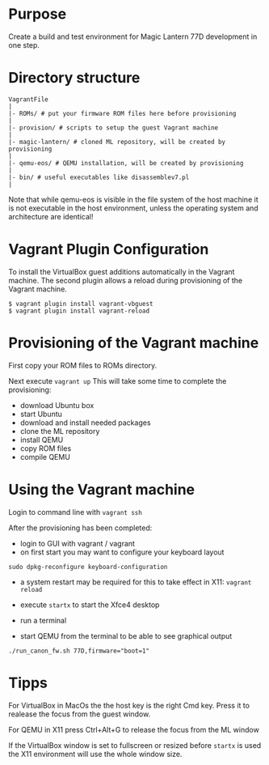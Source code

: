 # Purpose

Create a build and test environment for Magic Lantern 77D development in one step.

# Directory structure

```
VagrantFile
|
|- ROMs/ # put your firmware ROM files here before provisioning
|
|- provision/ # scripts to setup the guest Vagrant machine
|
|- magic-lantern/ # cloned ML repository, will be created by provisioning
|
|- qemu-eos/ # QEMU installation, will be created by provisioning
|
|- bin/ # useful executables like disassemblev7.pl
|
```

Note that while qemu-eos is visible in the file system of the host machine it is not
executable in the host environment, unless the operating system and architecture are 
identical!

# Vagrant Plugin Configuration

To install the VirtualBox guest additions automatically in the Vagrant machine.
The second plugin allows a reload during provisioning of the Vagrant machine.

```
$ vagrant plugin install vagrant-vbguest
$ vagrant plugin install vagrant-reload
```

# Provisioning of the Vagrant machine

First copy your ROM files to ROMs directory.

Next execute ```vagrant up```
This will take some time to complete the provisioning:
- download Ubuntu box
- start Ubuntu
- download and install needed packages
- clone the ML repository
- install QEMU
- copy ROM files
- compile QEMU

# Using the Vagrant machine

Login to command line with ```vagrant ssh```

After the provisioning has been completed:
- login to GUI with vagrant / vagrant
- on first start you may want to configure your keyboard layout

```sudo dpkg-reconfigure keyboard-configuration```

- a system restart may be required for this to take effect in X11: ```vagrant reload```

- execute ```startx``` to start the Xfce4 desktop
- run a terminal
- start QEMU from the terminal to be able to see graphical output

```./run_canon_fw.sh 77D,firmware="boot=1"```

# Tipps

For VirtualBox in MacOs the the host key is the right Cmd key. Press it to realease
the focus from the guest window.

For QEMU in X11 press Ctrl+Alt+G to release the focus from the ML window

If the VirtualBox window is set to fullscreen or resized before ```startx``` is used
the X11 environment will use the whole window size.
